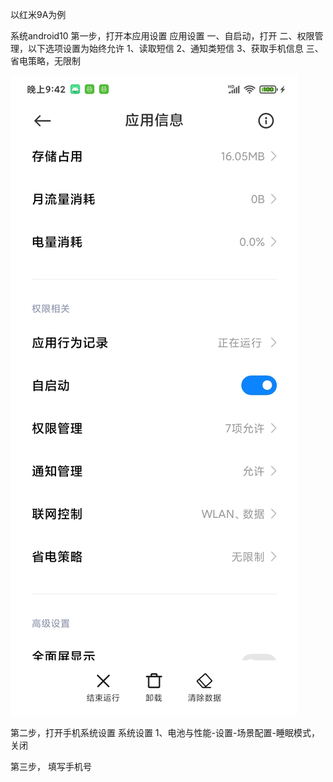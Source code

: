 
以红米9A为例

系统android10
第一步，打开本应用设置
应用设置
一、自启动，打开
二、权限管理，以下选项设置为始终允许
1、读取短信 2、通知类短信 3、获取手机信息
三、省电策略，无限制

![image](./1.jpg)

第二步，打开手机系统设置
系统设置
1、电池与性能-设置-场景配置-睡眠模式，关闭

第三步， 填写手机号
